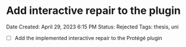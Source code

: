 # Add interactive repair to the plugin

Date Created: April 29, 2023 6:15 PM
Status: Rejected
Tags: thesis, uni

- [ ]  Add the implemented interactive repair to the Protégé plugin
